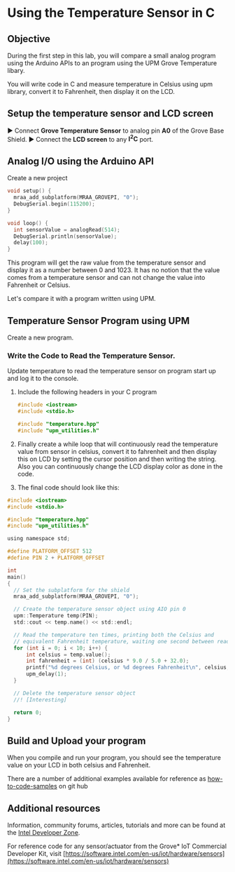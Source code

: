 # Using the Temperature Sensor in C

## Objective

During the first step in this lab, you will compare a small analog program using the Arduino APIs to an program using the UPM Grove Temperature libary.

You will write code in C and measure temperature in Celsius using upm library, convert it to Fahrenheit, then display it on the LCD.

## Setup the temperature sensor and LCD screen

:arrow_forward: Connect **Grove Temperature Sensor** to analog pin **A0** of the Grove Base Shield.
:arrow_forward: Connect the **LCD screen** to any **I<sup>2</sup>C** port.

## Analog I/O using the Arduino API
Create a new project
```c
void setup() {
  mraa_add_subplatform(MRAA_GROVEPI, "0");
  DebugSerial.begin(115200);
}

void loop() {
  int sensorValue = analogRead(514);
  DebugSerial.println(sensorValue);
  delay(100);
}
```

This program will get the raw value from the temperature sensor and display it as a number between 0 and 1023.  It has no notion that the value comes from a temperature sensor and can not change the value into Fahrenheit or Celsius.

Let's compare it with a program written using UPM.

## Temperature Sensor Program using UPM

Create a new program.

### Write the Code to Read the Temperature Sensor.

Update <span class="icon file">temperature</span> to read the temperature sensor on program start up and log it to the console.

1.  Include the following headers in your C program

  	```c
    #include <iostream>
    #include <stdio.h>

    #include "temperature.hpp"
    #include "upm_utilities.h"
    ```

2.  Finally create a while loop that will continuously read the temperature value from sensor in celsius, convert it to fahrenheit and then display this on LCD by setting the cursor position and then writing the string. Also you can continuously change the LCD display color as done in the code.

3.  The final code should look like this:

``` c
#include <iostream>
#include <stdio.h>

#include "temperature.hpp"
#include "upm_utilities.h"

using namespace std;

#define PLATFORM_OFFSET 512
#define PIN 2 + PLATFORM_OFFSET

int
main()
{
  // Set the subplatform for the shield
  mraa_add_subplatform(MRAA_GROVEPI, "0");

  // Create the temperature sensor object using AIO pin 0
  upm::Temperature temp(PIN);
  std::cout << temp.name() << std::endl;

  // Read the temperature ten times, printing both the Celsius and
  // equivalent Fahrenheit temperature, waiting one second between readings
  for (int i = 0; i < 10; i++) {
      int celsius = temp.value();
      int fahrenheit = (int) (celsius * 9.0 / 5.0 + 32.0);
      printf("%d degrees Celsius, or %d degrees Fahrenheit\n", celsius, fahrenheit);
      upm_delay(1);
  }

  // Delete the temperature sensor object
  //! [Interesting]

  return 0;
}
```

## Build and Upload your program
When you compile and run your program, you should see the temperature value on your LCD in both celsius and Fahrenheit.

There are a number of additional examples available for reference as [how-to-code-samples](https://github.com/intel-iot-devkit/how-to-code-samples) on git hub

## Additional resources

Information, community forums, articles, tutorials and more can be found at the [Intel Developer Zone](https://software.intel.com/iot).

For reference code for any sensor/actuator from the Grove* IoT Commercial Developer Kit, visit [https://software.intel.com/en-us/iot/hardware/sensors](https://software.intel.com/en-us/iot/hardware/sensors)
